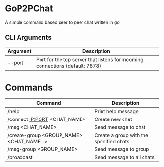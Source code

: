 # GoP2PChat

A simple command based peer to peer chat written in go

## CLI Arguments

| Argument  | Description                                                                   |
|-----------| ------------------------------------------------------------------------------|
| --port    | Port for the tcp server that listens for incoming connections (default: 7878) |


# Commands
| Command   | Description                                                                   |
|-----------| ------------------------------------------------------------------------------|
| /help                                     | Print help message                            |
| /connect <IP:PORT> <CHAT_NAME>            | Create new chat                               |
| /msg <CHAT_NAME> <MSG>                    | Send message to chat                          |
| /create-group <GROUP_NAME> <CHAT_NAME...> | Create a group with the specified chats       |
| /msg-group <GROUP_NAME> <MSG>             | Send message to group                         |
| /broadcast <MSG>                          | Send message to all chats                     |
